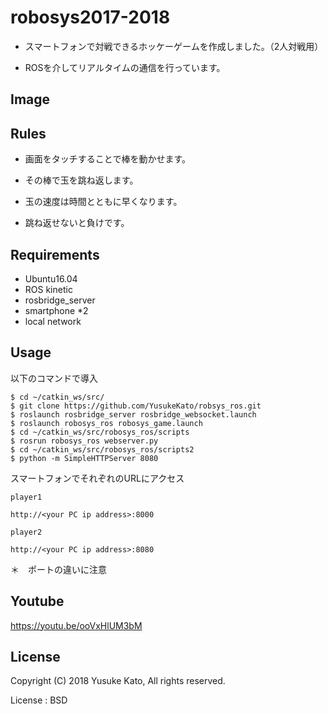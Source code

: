 # robosys2017-2018 

- スマートフォンで対戦できるホッケーゲームを作成しました。（2人対戦用）

- ROSを介してリアルタイムの通信を行っています。

## Image



## Rules

- 画面をタッチすることで棒を動かせます。

- その棒で玉を跳ね返します。

- 玉の速度は時間とともに早くなります。

- 跳ね返せないと負けです。

## Requirements
- Ubuntu16.04
- ROS kinetic
- rosbridge_server
- smartphone *2
- local network


## Usage
以下のコマンドで導入
```
$ cd ~/catkin_ws/src/
$ git clone https://github.com/YusukeKato/robsys_ros.git
$ roslaunch rosbridge_server rosbridge_websocket.launch
$ roslaunch robosys_ros robosys_game.launch
$ cd ~/catkin_ws/src/robosys_ros/scripts
$ rosrun robosys_ros webserver.py
$ cd ~/catkin_ws/src/robosys_ros/scripts2
$ python -m SimpleHTTPServer 8080
```

スマートフォンでそれぞれのURLにアクセス

```
player1

http://<your PC ip address>:8000

player2

http://<your PC ip address>:8080
```
＊　ポートの違いに注意

## Youtube

https://youtu.be/ooVxHlUM3bM



## License


Copyright (C) 2018 Yusuke Kato, All rights reserved.


License : BSD



